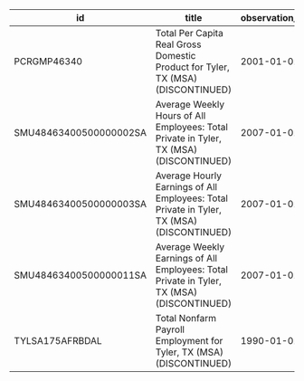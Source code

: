 | id                     | title                                                                                     | observation_start   | observation_end   |
|------------------------|-------------------------------------------------------------------------------------------|---------------------|-------------------|
| PCRGMP46340            | Total Per Capita Real Gross Domestic Product for Tyler, TX (MSA) (DISCONTINUED)           | 2001-01-01          | 2017-01-01        |
| SMU48463400500000002SA | Average Weekly Hours of All Employees: Total Private in Tyler, TX (MSA) (DISCONTINUED)    | 2007-01-01          | 2022-03-01        |
| SMU48463400500000003SA | Average Hourly Earnings of All Employees: Total Private in Tyler, TX (MSA) (DISCONTINUED) | 2007-01-01          | 2022-03-01        |
| SMU48463400500000011SA | Average Weekly Earnings of All Employees: Total Private in Tyler, TX (MSA) (DISCONTINUED) | 2007-01-01          | 2022-03-01        |
| TYLSA175AFRBDAL        | Total Nonfarm Payroll Employment for Tyler, TX (MSA) (DISCONTINUED)                       | 1990-01-01          | 2016-01-01        |